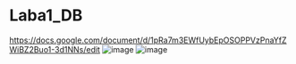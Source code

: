 # Laba1_DB
https://docs.google.com/document/d/1pRa7m3EWfUybEpOSOPPVzPnaYfZWiBZ2Buo1-3d1NNs/edit
![image](https://github.com/fantomas00/Laba1_DB/assets/121460213/3d1fe71f-ea95-4803-bcc8-148eeeed5a5a)
![image](https://github.com/fantomas00/Laba1_DB/assets/121460213/780a8fc6-8ff1-48d8-8e08-786fe436e27d)

